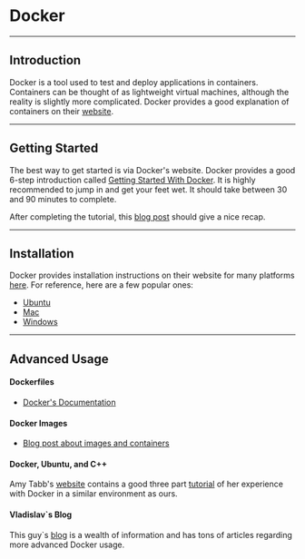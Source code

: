 # Docker

---

## Introduction

Docker is a tool used to test and deploy applications in containers. Containers can be thought of as lightweight virtual machines, although the reality is slightly more complicated. Docker provides a good explanation of containers on their [website](https://www.docker.com/resources/what-container).

---

## Getting Started

The best way to get started is via Docker's website. Docker provides a good 6-step introduction called [Getting Started With Docker](https://docs.docker.com/get-started/). It is highly recommended to jump in and get your feet wet. It should take between 30 and 90 minutes to complete.

After completing the tutorial, this [blog post](https://vsupalov.com/6-docker-basics/) should give a nice recap.

---

## Installation

Docker provides installation instructions on their website for many platforms [here](https://docs.docker.com/install/). For reference, here are a few popular ones:

* [Ubuntu](https://docs.docker.com/install/linux/docker-ce/ubuntu/)
* [Mac](https://docs.docker.com/docker-for-mac/install/)
* [Windows](https://docs.docker.com/docker-for-windows/install/)

---

## Advanced Usage

#### Dockerfiles

* [Docker's Documentation](https://docs.docker.com/engine/reference/builder/#usage)

#### Docker Images

* [Blog post about images and containers](https://cameronlonsdale.com/2018/11/26/whats-in-a-docker-image/)

#### Docker, Ubuntu, and C++

Amy Tabb's [website](https://amytabb.com/) contains a good three part [tutorial](https://amytabb.com/tips/) of her experience with Docker in a similar environment as ours.

#### Vladislav`s Blog

This guy`s [blog](https://vsupalov.com/) is a wealth of information and has tons of articles regarding more advanced Docker usage.
